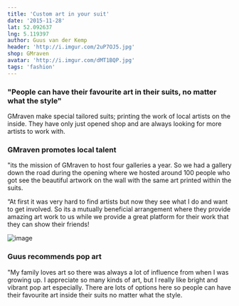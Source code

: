 ```yaml
---
title: 'Custom art in your suit'
date: '2015-11-28'
lat: 52.092637
lng: 5.119397
author: Guus van der Kemp
header: 'http://i.imgur.com/2uP7OJ5.jpg'
shop: GMraven
avatar: 'http://i.imgur.com/dMT1BQP.jpg'
tags: 'fashion'
---
```


### "People can have their favourite art in their suits, no matter what the style"

GMraven make special tailored suits; printing the work of local artists on the inside. They have only just opened shop and are always looking for more artists to work with.

### GMraven promotes local talent

"its the mission of GMraven to host four galleries a year. So we had a gallery down the road during the opening where we hosted around 100 people who got see the beautiful artwork on the wall with the same art printed within the suits.

“At first it was very hard to find artists but now they see what I do and want to get involved. So its a mutually beneficial arrangement where they provide amazing art work to us while we provide a great platform for their work that they can show their friends!



![image](http://i.imgur.com/sQEBaGO.jpg)



### Guus recommends pop art

"My family loves art so there was always a lot of influence from when I was growing up. I appreciate so many kinds of art, but I really like bright and vibrant pop art especially. There are lots of options here so people can have their favourite art inside their suits no matter what the style.
